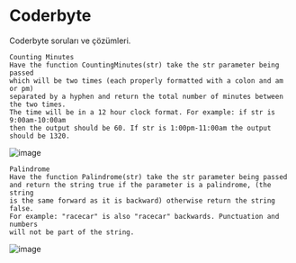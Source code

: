 # Coderbyte
Coderbyte soruları ve çözümleri.


```
Counting Minutes
Have the function CountingMinutes(str) take the str parameter being passed 
which will be two times (each properly formatted with a colon and am or pm) 
separated by a hyphen and return the total number of minutes between the two times. 
The time will be in a 12 hour clock format. For example: if str is 9:00am-10:00am 
then the output should be 60. If str is 1:00pm-11:00am the output should be 1320.
```

![image](https://user-images.githubusercontent.com/62007900/153828334-e1c5d1ff-7252-4c9b-8dae-3d0a8ecc6c1f.png)



```
Palindrome
Have the function Palindrome(str) take the str parameter being passed 
and return the string true if the parameter is a palindrome, (the string 
is the same forward as it is backward) otherwise return the string false. 
For example: "racecar" is also "racecar" backwards. Punctuation and numbers 
will not be part of the string.
```

![image](https://user-images.githubusercontent.com/62007900/153833795-37134424-8dcc-4851-81e0-4eeb78eac1cd.png)
